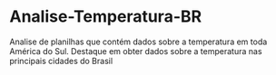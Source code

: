 # Analise-Temperatura-BR
Analise de planilhas que contém dados sobre a temperatura em toda América do Sul. Destaque em obter dados sobre a temperatura nas principais cidades do Brasil
